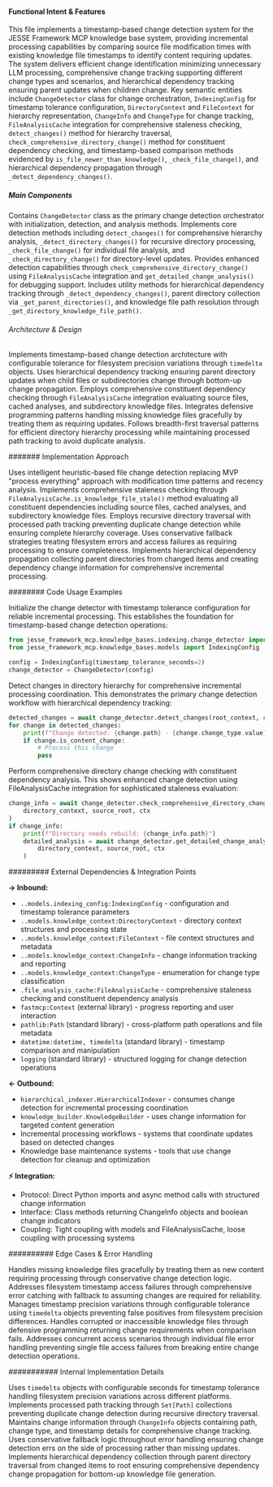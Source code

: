 <!-- CACHE_METADATA_START -->
<!-- Source File: {PROJECT_ROOT}/jesse-framework-mcp/jesse_framework_mcp/knowledge_bases/indexing/knowledge_builder.py -->
<!-- Cached On: 2025-07-04T00:49:18.961411 -->
<!-- Source Modified: 2025-07-03T16:29:21.030720 -->
<!-- Cache Version: 1.0 -->
<!-- CACHE_METADATA_END -->

#### Functional Intent & Features

This file implements a timestamp-based change detection system for the JESSE Framework MCP knowledge base system, providing incremental processing capabilities by comparing source file modification times with existing knowledge file timestamps to identify content requiring updates. The system delivers efficient change identification minimizing unnecessary LLM processing, comprehensive change tracking supporting different change types and scenarios, and hierarchical dependency tracking ensuring parent updates when children change. Key semantic entities include `ChangeDetector` class for change orchestration, `IndexingConfig` for timestamp tolerance configuration, `DirectoryContext` and `FileContext` for hierarchy representation, `ChangeInfo` and `ChangeType` for change tracking, `FileAnalysisCache` integration for comprehensive staleness checking, `detect_changes()` method for hierarchy traversal, `check_comprehensive_directory_change()` method for constituent dependency checking, and timestamp-based comparison methods evidenced by `is_file_newer_than_knowledge()`, `_check_file_change()`, and hierarchical dependency propagation through `_detect_dependency_changes()`.

##### Main Components

Contains `ChangeDetector` class as the primary change detection orchestrator with initialization, detection, and analysis methods. Implements core detection methods including `detect_changes()` for comprehensive hierarchy analysis, `_detect_directory_changes()` for recursive directory processing, `_check_file_change()` for individual file analysis, and `_check_directory_change()` for directory-level updates. Provides enhanced detection capabilities through `check_comprehensive_directory_change()` using `FileAnalysisCache` integration and `get_detailed_change_analysis()` for debugging support. Includes utility methods for hierarchical dependency tracking through `_detect_dependency_changes()`, parent directory collection via `_get_parent_directories()`, and knowledge file path resolution through `_get_directory_knowledge_file_path()`.

###### Architecture & Design

Implements timestamp-based change detection architecture with configurable tolerance for filesystem precision variations through `timedelta` objects. Uses hierarchical dependency tracking ensuring parent directory updates when child files or subdirectories change through bottom-up change propagation. Employs comprehensive constituent dependency checking through `FileAnalysisCache` integration evaluating source files, cached analyses, and subdirectory knowledge files. Integrates defensive programming patterns handling missing knowledge files gracefully by treating them as requiring updates. Follows breadth-first traversal patterns for efficient directory hierarchy processing while maintaining processed path tracking to avoid duplicate analysis.

####### Implementation Approach

Uses intelligent heuristic-based file change detection replacing MVP "process everything" approach with modification time patterns and recency analysis. Implements comprehensive staleness checking through `FileAnalysisCache.is_knowledge_file_stale()` method evaluating all constituent dependencies including source files, cached analyses, and subdirectory knowledge files. Employs recursive directory traversal with processed path tracking preventing duplicate change detection while ensuring complete hierarchy coverage. Uses conservative fallback strategies treating filesystem errors and access failures as requiring processing to ensure completeness. Implements hierarchical dependency propagation collecting parent directories from changed items and creating dependency change information for comprehensive incremental processing.

######## Code Usage Examples

Initialize the change detector with timestamp tolerance configuration for reliable incremental processing. This establishes the foundation for timestamp-based change detection operations:

```python
from jesse_framework_mcp.knowledge_bases.indexing.change_detector import ChangeDetector
from jesse_framework_mcp.knowledge_bases.models import IndexingConfig

config = IndexingConfig(timestamp_tolerance_seconds=2)
change_detector = ChangeDetector(config)
```

Detect changes in directory hierarchy for comprehensive incremental processing coordination. This demonstrates the primary change detection workflow with hierarchical dependency tracking:

```python
detected_changes = await change_detector.detect_changes(root_context, ctx)
for change in detected_changes:
    print(f"Change detected: {change.path} - {change.change_type.value}")
    if change.is_content_change:
        # Process this change
        pass
```

Perform comprehensive directory change checking with constituent dependency analysis. This shows enhanced change detection using FileAnalysisCache integration for sophisticated staleness evaluation:

```python
change_info = await change_detector.check_comprehensive_directory_change(
    directory_context, source_root, ctx
)
if change_info:
    print(f"Directory needs rebuild: {change_info.path}")
    detailed_analysis = await change_detector.get_detailed_change_analysis(
        directory_context, source_root, ctx
    )
```

######### External Dependencies & Integration Points

**→ Inbound:**

- `..models.indexing_config:IndexingConfig` - configuration and timestamp tolerance parameters
- `..models.knowledge_context:DirectoryContext` - directory context structures and processing state
- `..models.knowledge_context:FileContext` - file context structures and metadata
- `..models.knowledge_context:ChangeInfo` - change information tracking and reporting
- `..models.knowledge_context:ChangeType` - enumeration for change type classification
- `.file_analysis_cache:FileAnalysisCache` - comprehensive staleness checking and constituent dependency analysis
- `fastmcp:Context` (external library) - progress reporting and user interaction
- `pathlib:Path` (standard library) - cross-platform path operations and file metadata
- `datetime:datetime, timedelta` (standard library) - timestamp comparison and manipulation
- `logging` (standard library) - structured logging for change detection operations

**← Outbound:**

- `hierarchical_indexer.HierarchicalIndexer` - consumes change detection for incremental processing coordination
- `knowledge_builder.KnowledgeBuilder` - uses change information for targeted content generation
- Incremental processing workflows - systems that coordinate updates based on detected changes
- Knowledge base maintenance systems - tools that use change detection for cleanup and optimization

**⚡ Integration:**

- Protocol: Direct Python imports and async method calls with structured change information
- Interface: Class methods returning ChangeInfo objects and boolean change indicators
- Coupling: Tight coupling with models and FileAnalysisCache, loose coupling with processing systems

########## Edge Cases & Error Handling

Handles missing knowledge files gracefully by treating them as new content requiring processing through conservative change detection logic. Addresses filesystem timestamp access failures through comprehensive error catching with fallback to assuming changes are required for reliability. Manages timestamp precision variations through configurable tolerance using `timedelta` objects preventing false positives from filesystem precision differences. Handles corrupted or inaccessible knowledge files through defensive programming returning change requirements when comparison fails. Addresses concurrent access scenarios through individual file error handling preventing single file access failures from breaking entire change detection operations.

########### Internal Implementation Details

Uses `timedelta` objects with configurable seconds for timestamp tolerance handling filesystem precision variations across different platforms. Implements processed path tracking through `Set[Path]` collections preventing duplicate change detection during recursive directory traversal. Maintains change information through `ChangeInfo` objects containing path, change type, and timestamp details for comprehensive change tracking. Uses conservative fallback logic throughout error handling ensuring change detection errs on the side of processing rather than missing updates. Implements hierarchical dependency collection through parent directory traversal from changed items to root ensuring comprehensive dependency change propagation for bottom-up knowledge file generation.